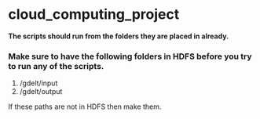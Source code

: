 # cloud_computing_project


**The scripts should run from the folders they are placed in already.**

### Make sure to have the following folders in HDFS before you try to run any of the scripts.
1. /gdelt/input
2. /gdelt/output

If these paths are not in HDFS then make them.
